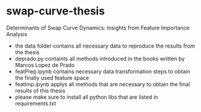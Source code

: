 # swap-curve-thesis
Determinants of Swap Curve Dynamics: Insights from Feature Importance Analysis

- the data folder contains all necessary data to reproduce the results from the thesis
- deprado.py containts all methods introduced in the books written by Marcos Lopez de Prado
- featPrep.ipynb contains necessary data transformation steps to obtain the finally used feature space
- featImp.ipynb applys all methods that are necessary to obtain the final results of this thesis
- please make sure to install all python libs that are listed in requirements.txt
